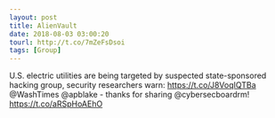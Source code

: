```yaml
---
layout: post
title: AlienVault
date: 2018-08-03 03:00:20
tourl: http://t.co/7mZeFsDsoi
tags: [Group]
---
```

U.S. electric utilities are being targeted by suspected state-sponsored hacking group, security researchers warn: https://t.co/J8VoqIQTBa @WashTimes @apblake - thanks for sharing @cybersecboardrm! https://t.co/aRSpHoAEhO